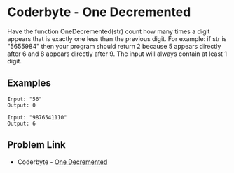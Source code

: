 # Coderbyte - One Decremented

Have the function OneDecremented(str) count how many times a digit appears that is exactly one less than the previous digit. For example: if str is "5655984" then your program should return 2 because 5 appears directly after 6 and 8 appears directly after 9. The input will always contain at least 1 digit.

## Examples

```
Input: "56"
Output: 0
```

```
Input: "9876541110"
Output: 6
```

## Problem Link

- Coderbyte - [One Decremented](https://coderbyte.com/editor/One%20Decremented:JavaScript)
